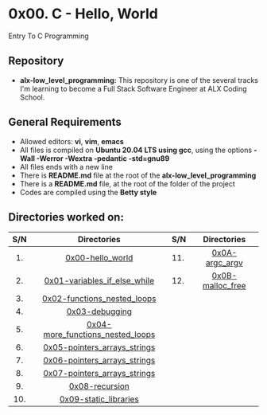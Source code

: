 # 0x00. C - Hello, World
Entry To C Programming

## Repository 
* **alx-low_level_programming:** This repository is one of the several tracks I'm learning to become a Full Stack Software Engineer at ALX Coding School.

## General Requirements
* Allowed editors: **vi**, **vim**, **emacs**
* All files is compiled on **Ubuntu 20.04 LTS using gcc**, using the options **-Wall -Werror -Wextra -pedantic -std=gnu89**
* All files ends with a new line
* There is **README.md** file at the root of the **alx-low_level_programming**
* There is a **README.md** file, at the root of the folder of the project
* Codes are compiled using the **Betty style**

## Directories worked on:
| S/N   |       Directories          |  S/N |		Directories	     |
|:-----:|:--------------------:|:-----|:--------------------:|
|  1.   | [0x00-hello_world](https://github.com/Dikachis/alx-low_level_programming/tree/master/0x00-hello_world)|  11.   | [0x0A-argc_argv](https://github.com/Dikachis/alx-low_level_programming/tree/master/0x0A-argc_argv)|
|  2.   |[0x01-variables_if_else_while](https://github.com/Dikachis/alx-low_level_programming/tree/master/0x01-variables_if_else_while) |  12.   |[0x0B-malloc_free](https://github.com/Dikachis/alx-low_level_programming/tree/master/0x0B-malloc_free) |
|  3.   | [0x02-functions_nested_loops](https://github.com/Dikachis/alx-low_level_programming/tree/master/0x02-functions_nested_loops)|
|  4.   |[0x03-debugging](https://github.com/Dikachis/alx-low_level_programming/tree/master/0x03-debugging) |
|  5.   | [0x04-more_functions_nested_loops](https://github.com/Dikachis/alx-low_level_programming/tree/master/0x04-more_functions_nested_loops)|
|  6.   |[0x05-pointers_arrays_strings](https://github.com/Dikachis/alx-low_level_programming/tree/master/0x05-pointers_arrays_strings) |
|  7.   | [0x06-pointers_arrays_strings](https://github.com/Dikachis/alx-low_level_programming/tree/master/0x06-pointers_arrays_strings)|
|  8.   |[0x07-pointers_arrays_strings](https://github.com/Dikachis/alx-low_level_programming/tree/master/0x07-pointers_arrays_strings) |
|  9.   | [0x08-recursion](https://github.com/Dikachis/alx-low_level_programming/tree/master/0x08-recursion)|
|  10.   |[0x09-static_libraries](https://github.com/Dikachis/alx-low_level_programming/tree/master/0x09-static_libraries) |
